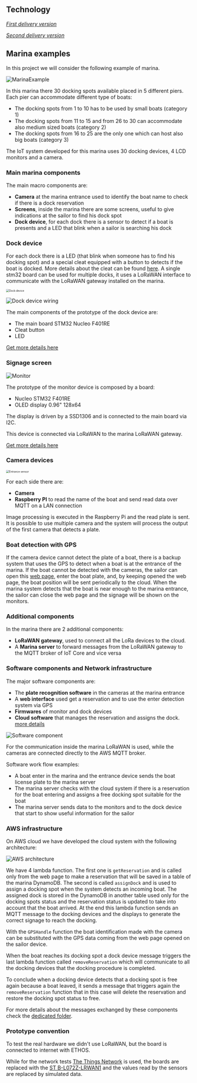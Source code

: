 ## Technology

*[First delivery version](https://github.com/kernel-machine/IoTGroupProject/tree/first_assignment/Technology.md)*

*[Second delivery version](https://github.com/kernel-machine/IoTGroupProject/tree/second_assignment/Technology.md)*

## Marina examples

In this project we will consider the following example of marina.

![MarinaExample](resources/images/MarinaMonitorPositionExample.png)

In this marina there 30 docking spots available placed in 5 different piers. Each pier can accommodate different type of boats:

- The docking spots from 1 to 10 has to be used by small boats (category 1)
- The docking spots from 11 to 15 and from 26 to 30 can accommodate also medium sized boats (category 2)
- The docking spots from 16 to 25 are the only one which can host also big boats (category 3)

The IoT system developed for this marina uses 30 docking devices, 4 LCD monitors and a camera.

### Main marina components

The main macro components are:

- **Camera** at the marina entrance used to identify the boat name to check if there is a dock reservation
- **Screens**, inside the marina there are some screens, useful to give indications at the sailor to find his dock spot
- **Dock device**, for each dock there is a sensor to detect if a boat is presents and a LED that blink when a sailor is searching his dock

### Dock device

For each dock there is a LED (that blink when someone has to find his docking spot) and a special cleat equipped with a button to detects if the boat is docked. More details about the cleat can be found [here](resources/cleat%203D%20model/).
A single stm32 board can be used for multiple docks, it uses a LoRaWAN interface to communicate with the LoRaWAN gateway installed on the marina.

<img src="resources/images/dock_device.png" alt="Dock device" style="zoom: 50%;" />

![Dock device wiring](resources/images/dock_device_connection.png)

The main components of the prototype of the dock device are:

- The main board STM32 Nucleo F401RE
- Cleat button
- LED

[Get more details here](src/Devices/DockDevice)

### Signage screen

![Monitor](resources/images/Monitor%20connection.png)

The prototype of the monitor device is composed by a board:

- Nucleo STM32 F401RE
- OLED display 0.96" 128x64 

The display is driven by a SSD1306 and is connected to the main board via I2C.

This device is connected via LoRaWAN to the marina LoRaWAN gateway.

[Get more details here](src/Devices/MonitorDevice)

### Camera devices

<img src="resources/images/entrance_device.png" alt="Entrance sensor" style="zoom:50%;" />

For each side there are:

- **Camera** 
- **Raspberry PI** to read the name of the boat and send read data over MQTT on a LAN connection

Image processing is executed in the Raspberry Pi and the read plate is sent.
It is possible to use multiple camera and the system will process the output of the first camera that detects a plate.

### Boat detection with GPS

If the camera device cannot detect the plate of a boat, there is a backup system that uses the GPS to detect when a boat is at the entrance of the marina. If the boat cannot be detected with the cameras, the sailor can open this [web page](https://kernel-machine.github.io/IoTGroupProject/#/gps), enter the boat plate, and, by keeping opened the web page, the boat position will be sent periodically to the cloud. When the marina system detects that the boat is near enough to the marina entrance, the sailor can close the web page and the signage will be shown on the monitors.

### Additional components

In the marina there are 2 additional components:

- **LoRaWAN gateway**, used to connect all the LoRa devices to the cloud.
- A **Marina server** to forward messages from the LoRaWAN gateway to the MQTT broker of IoT Core and vice versa 

### Software components and Network infrastructure

The major software components are:

- The **plate recognition software** in the cameras at the marina entrance
- A **web interface** used get a reservation and to use the enter detection system via GPS
- **Firmwares** of monitor and dock devices
- **Cloud software** that manages the reservation and assigns the dock. [more details](./src/AWS)

![Software component](resources/images/network_infrastructure.png)

For the communication inside the marina LoRaWAN is used, while the cameras are connected directly to the AWS MQTT broker.

Software work flow examples:

- A boat enter in the marina and the entrance device sends the boat license plate to the marina server
- The marina server checks with the cloud system if there is a reservation for the boat entering and assigns a free docking spot suitable for the boat
- The marina server sends data to the monitors and to the dock device that start to show useful information for the sailor

### AWS infrastructure

On AWS cloud we have developed the cloud system with the following architecture:

![AWS architecture](resources/images/architecture.png)

We have 4 lambda function. The first one is `getReservation` and is called only from the web page to make a reservation that will be saved in a table of the marina DynamoDB. The second is called `assignDock` and is used to assign a docking spot when the system detects an incoming boat. The assigned dock is stored in the DynamoDB in another table used only for the docking spots status and the reservation status is updated to take into account that the boat arrived. At the end this lambda function sends an MQTT message to the docking devices and the displays to generate the correct signage to reach the docking.

With the `GPSHandle` function the boat identification made with the camera can be substituted with the GPS data coming from the web page opened on the sailor device.

When the boat reaches its docking spot a dock device message triggers the last lambda function called `removeReservation` which will communicate to all the docking devices that the docking procedure is completed.

To conclude when a docking device detects that a docking spot is free again because a boat leaved, it sends a message that triggers again the `removeReservation` function that in this case will delete the reservation and restore the docking spot status to free.

For more details about the messages exchanged by these components check the [dedicated folder](src/AWS).

### Prototype convention

To test the real hardware we didn't use LoRaWAN, but the board is connected to internet with ETHOS.

While for the network tests [The Things Network](https://www.thethingsnetwork.org/) is used, the boards are replaced with the [ST B-L072Z-LRWAN1](https://www.iot-lab.info/docs/boards/st-b-l072z-lrwan1/) and the values read by the sensors are replaced by simulated data.
